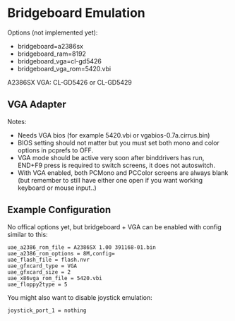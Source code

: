 # Bridgeboard Emulation

Options (not implemented yet):

- bridgeboard=a2386sx
- bridgeboard_ram=8192
- bridgeboard_vga=cl-gd5426
- bridgeboard_vga_rom=5420.vbi

A2386SX
VGA: CL-GD5426 or CL-GD5429

## VGA Adapter

Notes:

- Needs VGA bios (for example 5420.vbi or vgabios-0.7a.cirrus.bin)
- BIOS setting should not matter but you must set both mono and color options
  in pcprefs to OFF.
- VGA mode should be active very soon after binddrivers has run, END+F9 press
  is required to switch screens, it does not autoswitch.
- With VGA enabled, both PCMono and PCColor screens are always blank (but
  remember to still have either one open if you want working keyboard or
  mouse input..)

## Example Configuration

No offical options yet, but bridgeboard + VGA can be enabled with config
similar to this:

    uae_a2386_rom_file = A2386SX 1.00 391168-01.bin
    uae_a2386_rom_options = 8M,config=
    uae_flash_file = flash.nvr
    uae_gfxcard_type = VGA
    uae_gfxcard_size = 2
    uae_x86vga_rom_file = 5420.vbi
    uae_floppy2type = 5

You might also want to disable joystick emulation:

    joystick_port_1 = nothing

